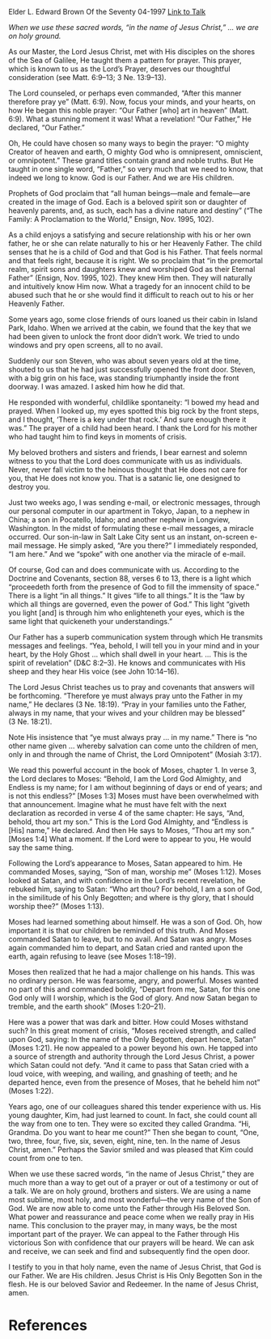 Elder L. Edward Brown
Of the Seventy
04-1997
[Link to Talk](https://www.churchofjesuschrist.org/study/general-conference/1997/04/pray-unto-the-father-in-my-name?lang=eng)

_When we use these sacred words, “in the name of Jesus Christ,” … we are on holy ground._

As our Master, the Lord Jesus Christ, met with His disciples on the shores of the Sea of Galilee, He taught them a pattern for prayer. This prayer, which is known to us as the Lord’s Prayer, deserves our thoughtful consideration (see Matt. 6:9–13; 3 Ne. 13:9–13).

The Lord counseled, or perhaps even commanded, “After this manner therefore pray ye” (Matt. 6:9). Now, focus your minds, and your hearts, on how He began this noble prayer: “Our Father [who] art in heaven” (Matt. 6:9). What a stunning moment it was! What a revelation! “Our Father,” He declared, “Our Father.”

Oh, He could have chosen so many ways to begin the prayer: “O mighty Creator of heaven and earth, O mighty God who is omnipresent, omniscient, or omnipotent.” These grand titles contain grand and noble truths. But He taught in one single word, “Father,” so very much that we need to know, that indeed we long to know. God is our Father. And we are His children.

Prophets of God proclaim that “all human beings—male and female—are created in the image of God. Each is a beloved spirit son or daughter of heavenly parents, and, as such, each has a divine nature and destiny” (“The Family: A Proclamation to the World,” Ensign, Nov. 1995, 102).

As a child enjoys a satisfying and secure relationship with his or her own father, he or she can relate naturally to his or her Heavenly Father. The child senses that he is a child of God and that God is his Father. That feels normal and that feels right, because it is right. We so proclaim that “in the premortal realm, spirit sons and daughters knew and worshiped God as their Eternal Father” (Ensign, Nov. 1995, 102). They knew Him then. They will naturally and intuitively know Him now. What a tragedy for an innocent child to be abused such that he or she would find it difficult to reach out to his or her Heavenly Father.

Some years ago, some close friends of ours loaned us their cabin in Island Park, Idaho. When we arrived at the cabin, we found that the key that we had been given to unlock the front door didn’t work. We tried to undo windows and pry open screens, all to no avail.

Suddenly our son Steven, who was about seven years old at the time, shouted to us that he had just successfully opened the front door. Steven, with a big grin on his face, was standing triumphantly inside the front doorway. I was amazed. I asked him how he did that.

He responded with wonderful, childlike spontaneity: “I bowed my head and prayed. When I looked up, my eyes spotted this big rock by the front steps, and I thought, ‘There is a key under that rock.’ And sure enough there it was.” The prayer of a child had been heard. I thank the Lord for his mother who had taught him to find keys in moments of crisis.

My beloved brothers and sisters and friends, I bear earnest and solemn witness to you that the Lord does communicate with us as individuals. Never, never fall victim to the heinous thought that He does not care for you, that He does not know you. That is a satanic lie, one designed to destroy you.

Just two weeks ago, I was sending e-mail, or electronic messages, through our personal computer in our apartment in Tokyo, Japan, to a nephew in China; a son in Pocatello, Idaho; and another nephew in Longview, Washington. In the midst of formulating these e-mail messages, a miracle occurred. Our son-in-law in Salt Lake City sent us an instant, on-screen e-mail message. He simply asked, “Are you there?” I immediately responded, “I am here.” And we “spoke” with one another via the miracle of e-mail.

Of course, God can and does communicate with us. According to the Doctrine and Covenants, section 88, verses 6 to 13, there is a light which “proceedeth forth from the presence of God to fill the immensity of space.” There is a light “in all things.” It gives “life to all things.” It is the “law by which all things are governed, even the power of God.” This light “giveth you light [and] is through him who enlighteneth your eyes, which is the same light that quickeneth your understandings.”

Our Father has a superb communication system through which He transmits messages and feelings. “Yea, behold, I will tell you in your mind and in your heart, by the Holy Ghost … which shall dwell in your heart. … This is the spirit of revelation” (D&C 8:2–3). He knows and communicates with His sheep and they hear His voice (see John 10:14–16).

The Lord Jesus Christ teaches us to pray and covenants that answers will be forthcoming. “Therefore ye must always pray unto the Father in my name,” He declares (3 Ne. 18:19). “Pray in your families unto the Father, always in my name, that your wives and your children may be blessed” (3 Ne. 18:21).

Note His insistence that “ye must always pray … in my name.” There is “no other name given … whereby salvation can come unto the children of men, only in and through the name of Christ, the Lord Omnipotent” (Mosiah 3:17).

We read this powerful account in the book of Moses, chapter 1. In verse 3, the Lord declares to Moses: “Behold, I am the Lord God Almighty, and Endless is my name; for I am without beginning of days or end of years; and is not this endless?” [Moses 1:3] Moses must have been overwhelmed with that announcement. Imagine what he must have felt with the next declaration as recorded in verse 4 of the same chapter: He says, “And, behold, thou art my son.” This is the Lord God Almighty, and “Endless is [His] name,” He declared. And then He says to Moses, “Thou art my son.” [Moses 1:4] What a moment. If the Lord were to appear to you, He would say the same thing.

Following the Lord’s appearance to Moses, Satan appeared to him. He commanded Moses, saying, “Son of man, worship me” (Moses 1:12). Moses looked at Satan, and with confidence in the Lord’s recent revelation, he rebuked him, saying to Satan: “Who art thou? For behold, I am a son of God, in the similitude of his Only Begotten; and where is thy glory, that I should worship thee?” (Moses 1:13).

Moses had learned something about himself. He was a son of God. Oh, how important it is that our children be reminded of this truth. And Moses commanded Satan to leave, but to no avail. And Satan was angry. Moses again commanded him to depart, and Satan cried and ranted upon the earth, again refusing to leave (see Moses 1:18–19).

Moses then realized that he had a major challenge on his hands. This was no ordinary person. He was fearsome, angry, and powerful. Moses wanted no part of this and commanded boldly, “Depart from me, Satan, for this one God only will I worship, which is the God of glory. And now Satan began to tremble, and the earth shook” (Moses 1:20–21).

Here was a power that was dark and bitter. How could Moses withstand such? In this great moment of crisis, “Moses received strength, and called upon God, saying: In the name of the Only Begotten, depart hence, Satan” (Moses 1:21). He now appealed to a power beyond his own. He tapped into a source of strength and authority through the Lord Jesus Christ, a power which Satan could not defy. “And it came to pass that Satan cried with a loud voice, with weeping, and wailing, and gnashing of teeth; and he departed hence, even from the presence of Moses, that he beheld him not” (Moses 1:22).

Years ago, one of our colleagues shared this tender experience with us. His young daughter, Kim, had just learned to count. In fact, she could count all the way from one to ten. They were so excited they called Grandma. “Hi, Grandma. Do you want to hear me count?” Then she began to count, “One, two, three, four, five, six, seven, eight, nine, ten. In the name of Jesus Christ, amen.” Perhaps the Savior smiled and was pleased that Kim could count from one to ten.

When we use these sacred words, “in the name of Jesus Christ,” they are much more than a way to get out of a prayer or out of a testimony or out of a talk. We are on holy ground, brothers and sisters. We are using a name most sublime, most holy, and most wonderful—the very name of the Son of God. We are now able to come unto the Father through His Beloved Son. What power and reassurance and peace come when we really pray in His name. This conclusion to the prayer may, in many ways, be the most important part of the prayer. We can appeal to the Father through His victorious Son with confidence that our prayers will be heard. We can ask and receive, we can seek and find and subsequently find the open door.

I testify to you in that holy name, even the name of Jesus Christ, that God is our Father. We are His children. Jesus Christ is His Only Begotten Son in the flesh. He is our beloved Savior and Redeemer. In the name of Jesus Christ, amen.

# References
